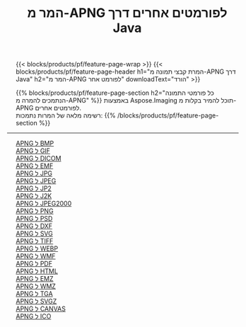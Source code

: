 ﻿---
title: המר מ-APNG לפורמטים אחרים דרך Java 
weight: 3920
url: /he/java/conversion/from/apng 
lang: he
langdirlevel: 2
locales: zh-hans,ja,it,ru,de,es,fr,nl,id,lt,pl,pt,vi,tr,ko,zh-hant,ar,hi,th,sv,cs,uk,he
description: באמצעות Aspose.Imaging תוכל להמיר בקלות מ-APNG לפורמט אחר
---

{{< blocks/products/pf/feature-page-wrap >}}
{{< blocks/products/pf/feature-page-header h1="המרת קבצי תמונה מ-APNG דרך Java" h2="המר מ-APNG לפורמט אחר" downloadText="הורד" >}}


{{% blocks/products/pf/feature-page-section  h2="כל פורמטי התמונה הנתמכים להמרה מ-APNG" %}}
באמצעות Aspose.Imaging תוכל להמיר בקלות מ-APNG לפורמטים אחרים.
<br/>
רשימה מלאה של המרות נתמכות:
{{% /blocks/products/pf/feature-page-section %}}
<div class="container-fluid productfamilypage bg-gray">
    <div class="convertypes bg-gray agp-content section">
        <div class="container">
		<hr style="margin-left:-20px;"/>
		<div class="row other-converters">
		    <div class='col-md-2 other-converter remove-lp remove-rp'><a href="/imaging/he/java/conversion/apng-to-bmp" >APNG ל BMP</a></div><div class='col-md-2 other-converter remove-lp remove-rp'><a href="/imaging/he/java/conversion/apng-to-gif" >APNG ל GIF</a></div><div class='col-md-2 other-converter remove-lp remove-rp'><a href="/imaging/he/java/conversion/apng-to-dicom" >APNG ל DICOM</a></div><div class='col-md-2 other-converter remove-lp remove-rp'><a href="/imaging/he/java/conversion/apng-to-emf" >APNG ל EMF</a></div><div class='col-md-2 other-converter remove-lp remove-rp'><a href="/imaging/he/java/conversion/apng-to-jpg" >APNG ל JPG</a></div><div class='col-md-2 other-converter remove-lp remove-rp'><a href="/imaging/he/java/conversion/apng-to-jpeg" >APNG ל JPEG</a></div><div class='col-md-2 other-converter remove-lp remove-rp'><a href="/imaging/he/java/conversion/apng-to-jp2" >APNG ל JP2</a></div><div class='col-md-2 other-converter remove-lp remove-rp'><a href="/imaging/he/java/conversion/apng-to-j2k" >APNG ל J2K</a></div><div class='col-md-2 other-converter remove-lp remove-rp'><a href="/imaging/he/java/conversion/apng-to-jpeg2000" >APNG ל JPEG2000</a></div><div class='col-md-2 other-converter remove-lp remove-rp'><a href="/imaging/he/java/conversion/apng-to-png" >APNG ל PNG</a></div><div class='col-md-2 other-converter remove-lp remove-rp'><a href="/imaging/he/java/conversion/apng-to-psd" >APNG ל PSD</a></div><div class='col-md-2 other-converter remove-lp remove-rp'><a href="/imaging/he/java/conversion/apng-to-dxf" >APNG ל DXF</a></div><div class='col-md-2 other-converter remove-lp remove-rp'><a href="/imaging/he/java/conversion/apng-to-svg" >APNG ל SVG</a></div><div class='col-md-2 other-converter remove-lp remove-rp'><a href="/imaging/he/java/conversion/apng-to-tiff" >APNG ל TIFF</a></div><div class='col-md-2 other-converter remove-lp remove-rp'><a href="/imaging/he/java/conversion/apng-to-webp" >APNG ל WEBP</a></div><div class='col-md-2 other-converter remove-lp remove-rp'><a href="/imaging/he/java/conversion/apng-to-wmf" >APNG ל WMF</a></div><div class='col-md-2 other-converter remove-lp remove-rp'><a href="/imaging/he/java/conversion/apng-to-pdf" >APNG ל PDF</a></div><div class='col-md-2 other-converter remove-lp remove-rp'><a href="/imaging/he/java/conversion/apng-to-html" >APNG ל HTML</a></div><div class='col-md-2 other-converter remove-lp remove-rp'><a href="/imaging/he/java/conversion/apng-to-emz" >APNG ל EMZ</a></div><div class='col-md-2 other-converter remove-lp remove-rp'><a href="/imaging/he/java/conversion/apng-to-wmz" >APNG ל WMZ</a></div><div class='col-md-2 other-converter remove-lp remove-rp'><a href="/imaging/he/java/conversion/apng-to-tga" >APNG ל TGA</a></div><div class='col-md-2 other-converter remove-lp remove-rp'><a href="/imaging/he/java/conversion/apng-to-svgz" >APNG ל SVGZ</a></div><div class='col-md-2 other-converter remove-lp remove-rp'><a href="/imaging/he/java/conversion/apng-to-canvas" >APNG ל CANVAS</a></div><div class='col-md-2 other-converter remove-lp remove-rp'><a href="/imaging/he/java/conversion/apng-to-ico" >APNG ל ICO</a></div>
                </div>
        </div>
    </div>
</div>
<br/>

